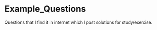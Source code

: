 # Example_Questions

Questions that I find it in internet which I post solutions for study/exercise.
